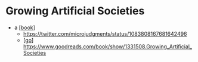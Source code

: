 # Growing Artificial Societies

- a [[book]]
  - https://twitter.com/microjudgments/status/1083808167681642496
  - [[go]] https://www.goodreads.com/book/show/1331508.Growing_Artificial_Societies


[//begin]: # "Autogenerated link references for markdown compatibility"
[book]: book "Book"
[go]: go "Go"
[//end]: # "Autogenerated link references"
